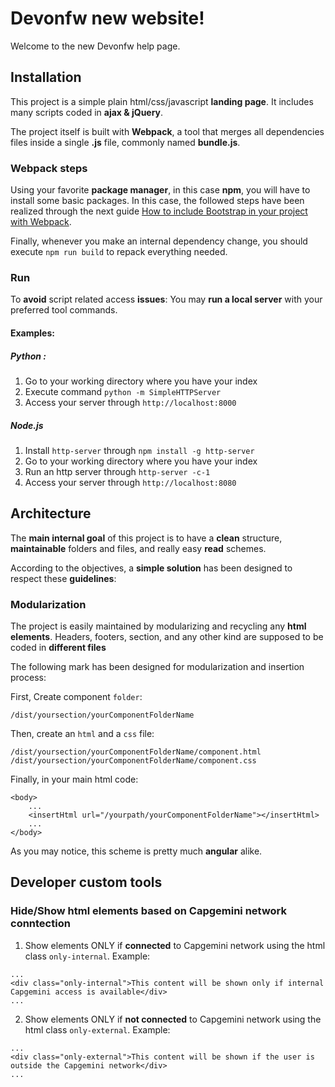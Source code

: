 # Devonfw new website!
Welcome to the new Devonfw help page.
## Installation
This project is a simple plain html/css/javascript **landing page**.
It includes many scripts coded in **ajax & jQuery**.

The project itself is built with **Webpack**, a tool that merges all dependencies files inside a single **.js** file, commonly named **bundle.js**.
### Webpack steps
Using your favorite **package manager**, in this case **npm**, you will have to install some basic packages.
In this case, the followed steps have been realized through the next guide [How to include Bootstrap in your project with Webpack](https://stevenwestmoreland.com/2018/01/how-to-include-bootstrap-in-your-project-with-webpack.html).

Finally, whenever you make an internal dependency change, you should execute `npm run build` to repack everything needed.
### Run
To **avoid** script related access **issues**:
You may **run a local server** with your preferred tool commands.
#### Examples:
##### Python :
1. Go to your working directory where you have your index
2. Execute command `python -m SimpleHTTPServer`
3. Access your server through `http://localhost:8000`
##### Node.js
1. Install `http-server` through `npm install -g http-server`
2. Go to your working directory where you have your index
3. Run an http server through `http-server -c-1`
4. Access your server through `http://localhost:8080`
## Architecture
The **main internal goal** of this project is to have a **clean** structure, **maintainable** folders and files, and really easy **read** schemes.

According to the objectives, a **simple solution** has been designed to respect these **guidelines**:
### Modularization
The project is easily maintained by modularizing and recycling any **html elements**. Headers, footers, section, and any other kind are supposed to be coded in **different files**

The following mark has been designed for modularization and insertion process:

First, Create component `folder`:
```
/dist/yoursection/yourComponentFolderName
```
Then, create an `html` and a `css` file:
```
/dist/yoursection/yourComponentFolderName/component.html
/dist/yoursection/yourComponentFolderName/component.css
```
Finally, in your main html code:
```
<body>
    ...
    <insertHtml url="/yourpath/yourComponentFolderName"></insertHtml>
    ...
</body>
```
As you may notice, this scheme is pretty much **angular** alike.
## Developer custom tools
### Hide/Show html elements based on Capgemini network conntection
1. Show elements ONLY if **connected** to Capgemini network
using the html class `only-internal`.
Example: 
```
...
<div class="only-internal">This content will be shown only if internal Capgemini access is available</div>
...
```

2. Show elements ONLY if **not connected** to Capgemini network
using the html class `only-external`.
Example: 
```
...
<div class="only-external">This content will be shown if the user is outside the Capgemini network</div>
...
```

